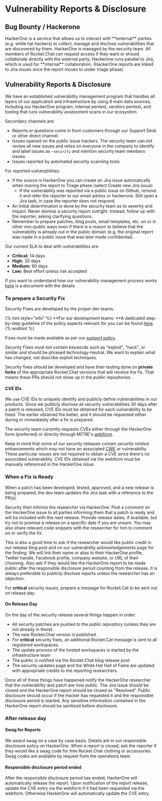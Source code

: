 # Vulnerability Reports & Disclosure

## Bug Bounty / Hackerone

HackerOne is a service that allows us to interact with \*\*external\*\* parties (e.g. white hat hackers) to collect, manage and disclose vulnerabilities that are discovered by them. HackerOne is managed by the security team. All members of Rocket.Chat can request access if they want or should collaborate directly with the external party. Hackerone runs parallel to Jira, which is used for \*\*internal\*\* collaboration. (HackerOne reports are linked to Jira issues once the report moves to under triage phase)

## Vulnerability Reports & Disclosure

We have an established vulnerability management program that handles all layers of our application and infrastructure by using 8 main data sources, including our HackerOne program, internal pentest, vendors pentest, and tooling that runs vulnerability assessment scans in our ecosystem.

Secondary channels are:

* Reports or questions come in from customers through our Support Desk or other direct channel.
* Issues opened on the public issue trackers. The security team can not review all new issues and relies on everyone in the company to identify and label issues as `~security` and mention security team members issues.
* Issues reported by automated security scanning tools

For reported vulnerabilities:

* If the source is HackerOne you can create an Jira issue automatically when moving the report to Triage phase (select Create new Jira issue)
  * If the vulnerability was reported via a public issue on Github, remove it and refer the reporter to our email adress or hackerone. Still open a Jira task, in case the reporter does not respond.
* An initial determination is done by the security team as to severity and impact. Never dismiss a security report outright. Instead, follow up with the reporter, asking clarifying questions.
* Remember to prepare patches, blog posts, email templates, etc. on or in other non-public ways even if there is a reason to believe that the vulnerability is already out in the public domain (e.g. the original report was made in a public issue that was later made confidential).

Our current SLA to deal with vulnerabilities are:&#x20;

* **Critical:** 14 days
* **High:** 30 days
* **Medium:** 60 days
* **Low:** Best effort unless risk accepted

If you want to understand how our vulnerability management process works [here](https://docs.google.com/document/d/1bZS01mxfJgnoEZ384W2xYxlBIFw\_8CaXE9\_J1oytGeI/edit?usp=sharing) is a document with the details

### To prepare a Security Fix

Security Fixes are developed by the proper dev teams.

{% hint style="info" %}
\*\*For our development teams: \*\*A dedicated step-by-step guideline of the policy aspects relevant for you can be found [here](https://docs.google.com/document/d/1Lsc8INA6jDwp8sTDvLR7O7v7PLEt967ubv8BG4yyV14/edit?usp=sharing).
{% endhint %}

Fixes must be made available as per our [support policy](https://docs.rocket.chat/getting-support).

Security Fixes must not contain keywords such as "exploit", "hack", or similar and should be phrased technology-neutral. We want to explain what has changed, not describe exploit techniques.

Security fixes should be developed and have their testing done on **private forks** of the appropriate Rocket.Chat versions that will receive the fix. That means these PRs should not show up in the public repositories.

#### **CVE IDs**

We use CVE IDs to uniquely identify and publicly define vulnerabilities in our products. Since we publicly disclose all security vulnerabilities 30 days after a patch is released, CVE IDs must be obtained for each vulnerability to be fixed. The earlier obtained the better, and it should be requested either during or immediately after a fix is prepared.

The security team currently requests CVEs either through the HackerOne form (preferred) or directly through MITRE's [webform](https://cveform.mitre.org).

Keep in mind that some of our security releases contain _security related_ enhancements which may not have an associated [CWE](https://cwe.mitre.org) or vulnerability. These particular issues are not required to obtain a CVE since there's no associated vulnerability. CVE IDs obtained via the webform must be manually referenced in the HackerOne issue.

### When a Fix is Ready

When a patch has been developed, tested, approved, and a new release is being prepared, the dev team updates the Jira task with a reference to the PR(s).

Security then informs the researcher via HackerOne. Post a comment on the HackerOne issue to all parties informing them that a patch is ready and will be included with the next release. Provide release dates, if available, but try not to promise a release on a specific date if you are unsure. You may also share relevant code snippets with the researcher for him to comment on or verify the fix.

This is also a good time to ask if the researcher would like public credit in our release blog post and on our vulnerability acknowledgements page for the finding. We will link their name or alias to their HackerOne profile, Twitter handle, Facebook profile, company website, or URL of their choosing. Also ask if they would like the HackerOne report to be made public after the responsible disclosure period counting from the release. It is always preferable to publicly disclose reports unless the researcher has an objection.

For **critical** security issues, prepare a message for Rocket.Cat to be sent out on release day.

#### On Release Day <a href="#on-release-day" id="on-release-day"></a>

On the day of the security release several things happen in order:

* All security patches are pushed to the public repository (unless they are not already in there).
* The new Rocket.Chat version is published.
* For **critical** security fixes, an additional Rocket.Cat message is sent to all registered workspaces.
* The update process of the hosted workspaces is started by the infrastructure team
* The public is notified via the Rocket.Chat blog release post.
* The security updates page and the White Hat Hall of Fame are updated with appropriate credits to the reporting researchers.

Once all of these things have happened notify the HackerOne researcher that the vulnerability and patch are now public. The Jira issue should be closed and the HackerOne report should be closed as "Resolved". Public disclosure should occur if the Hacker has requested it and the responsible disclosure period is started. Any sensitive information contained in the HackerOne report should be sanitized before disclosure.

### After release day

#### Swag for Reports <a href="#swag-for-reports" id="swag-for-reports"></a>

We award swag on a case by case basis. Details are in our responsible disclosure policy on HackerOne. When a report is closed, ask the reporter if they would like a swag code for free Rocket.Chat clothing or accessories. Swag codes are available by request from the operations team.

#### Responsible disclosure period ended

After the responsible disclosure period has ended, HackerOne will automatically release the report. Upon notification of the report release, update the CVE entry via the webform if it had been requested via the webform. Otherwise HackerOne will automatically update the CVE entry.

##
